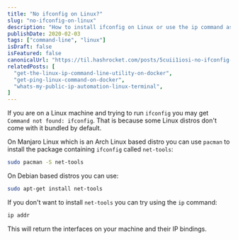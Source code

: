```yaml
---
title: "No ifconfig on Linux?"
slug: "no-ifconfig-on-linux"
description: "How to install ifconfig on Linux or use the ip command as an alternative when ifconfig is not available by default."
publishDate: 2020-02-03
tags: ["command-line", "linux"]
isDraft: false
isFeatured: false
canonicalUrl: "https://til.hashrocket.com/posts/5cuii1iosi-no-ifconfig-on-linux"
relatedPosts: [
  "get-the-linux-ip-command-line-utility-on-docker",
  "get-ping-linux-command-on-docker",
  "whats-my-public-ip-automation-linux-terminal",
]
---
```


If you are on a Linux machine and trying to run `ifconfig` you may get `Command not found: ifconfig`. That is because some Linux distros don't come with it bundled by default.

On Manjaro Linux which is an Arch Linux based distro you can use `pacman` to install the package containing `ifconfig` called `net-tools`:

```bash
sudo pacman -S net-tools
```

On Debian based distros you can use:

```bash
sudo apt-get install net-tools
```

If you don't want to install `net-tools` you can try using the `ip` command:

```bash
ip addr
```

This will return the interfaces on your machine and their IP bindings.
